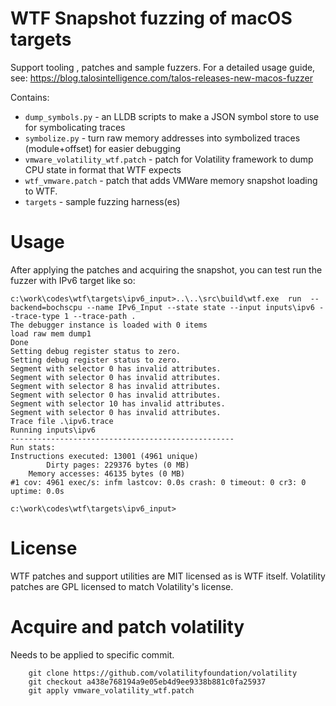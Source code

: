 # WTF Snapshot fuzzing of macOS targets

Support tooling , patches and sample fuzzers. 
For a detailed usage guide, see: https://blog.talosintelligence.com/talos-releases-new-macos-fuzzer

Contains: 
- `dump_symbols.py` - an LLDB scripts to make a JSON symbol store to use for symbolicating traces
- `symbolize.py` - turn raw memory addresses into symbolized traces (module+offset) for easier debugging
- `vmware_volatility_wtf.patch` - patch for Volatility framework to dump CPU state in format that WTF expects
- `wtf_vmware.patch` - patch that adds VMWare memory snapshot loading to WTF. 
- `targets` - sample fuzzing harness(es) 

# Usage

After applying the patches and acquiring the snapshot, you can test run the fuzzer with IPv6 target like so:

```
c:\work\codes\wtf\targets\ipv6_input>..\..\src\build\wtf.exe  run  --backend=bochscpu --name IPv6_Input --state state --input inputs\ipv6 --trace-type 1 --trace-path .
The debugger instance is loaded with 0 items
load raw mem dump1
Done
Setting debug register status to zero.
Setting debug register status to zero.
Segment with selector 0 has invalid attributes.
Segment with selector 0 has invalid attributes.
Segment with selector 8 has invalid attributes.
Segment with selector 0 has invalid attributes.
Segment with selector 10 has invalid attributes.
Segment with selector 0 has invalid attributes.
Trace file .\ipv6.trace
Running inputs\ipv6
--------------------------------------------------
Run stats:
Instructions executed: 13001 (4961 unique)
      	Dirty pages: 229376 bytes (0 MB)
  	Memory accesses: 46135 bytes (0 MB)
#1 cov: 4961 exec/s: infm lastcov: 0.0s crash: 0 timeout: 0 cr3: 0 uptime: 0.0s
 
c:\work\codes\wtf\targets\ipv6_input>
```



# License 

WTF patches and support utilities are MIT licensed as is WTF itself. Volatility patches are GPL licensed to match Volatility's license. 

# Acquire and patch volatility 

Needs to be applied to specific commit. 
```
	git clone https://github.com/volatilityfoundation/volatility
	git checkout a438e768194a9e05eb4d9ee9338b881c0fa25937
	git apply vmware_volatility_wtf.patch
```

